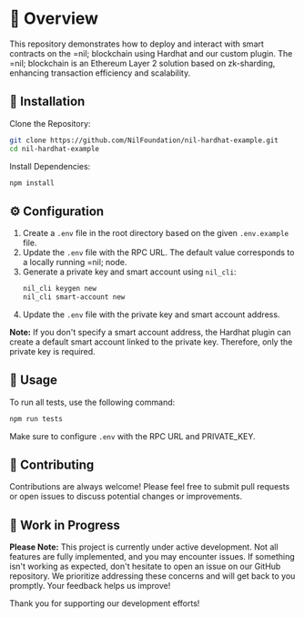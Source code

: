 
# 🚀 Overview
This repository demonstrates how to deploy and interact with smart contracts on the =nil; blockchain using Hardhat and our custom plugin. The =nil; blockchain is an Ethereum Layer 2 solution based on zk-sharding, enhancing transaction efficiency and scalability.

## 🔧 Installation
Clone the Repository:
```bash
git clone https://github.com/NilFoundation/nil-hardhat-example.git
cd nil-hardhat-example
```
Install Dependencies:
```bash
npm install
```

## ⚙️ Configuration
1. Create a `.env` file in the root directory based on the given `.env.example` file.
2. Update the `.env` file with the RPC URL. The default value corresponds to a locally running =nil; node.
3. Generate a private key and smart account using `nil_cli`:
   ```bash
   nil_cli keygen new
   nil_cli smart-account new
   ```
4. Update the `.env` file with the private key and smart account address.

**Note:** If you don't specify a smart account address, the Hardhat plugin can create a default smart account linked to the private key. Therefore, only the private key is required.

## 🎯 Usage
To run all tests, use the following command:
```bash
npm run tests
```
Make sure to configure `.env` with the RPC URL and PRIVATE_KEY.

## 💪 Contributing
Contributions are always welcome! Please feel free to submit pull requests or open issues to discuss potential changes or improvements.

## 🚧 Work in Progress
**Please Note:** This project is currently under active development. Not all features are fully implemented, and you may encounter issues. If something isn't working as expected, don't hesitate to open an issue on our GitHub repository. We prioritize addressing these concerns and will get back to you promptly. Your feedback helps us improve!

Thank you for supporting our development efforts!
